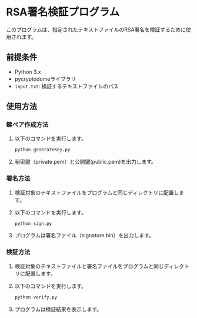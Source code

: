 # RSA署名検証プログラム

このプログラムは、指定されたテキストファイルのRSA署名を検証するために使用されます。

## 前提条件

- Python 3.x
- pycryptodomeライブラリ
- `input.txt`: 検証するテキストファイルのパス

## 使用方法

### 鍵ペア作成方法

1. 以下のコマンドを実行します。
    ```bash
    python generateKey.py
    ```
2. 秘密鍵（private.pem）と公開鍵(public.pem)を出力します。

### 署名方法

1. 検証対象のテキストファイルをプログラムと同じディレクトリに配置します。
2. 以下のコマンドを実行します。
   ```bash
   python sign.py
   ```

3. プログラムは署名ファイル（signature.bin）を出力します。

### 検証方法

1. 検証対象のテキストファイルと署名ファイルをプログラムと同じディレクトリに配置します。

2. 以下のコマンドを実行します。

   ```bash
   python verify.py
   ```
3. プログラムは検証結果を表示します。


